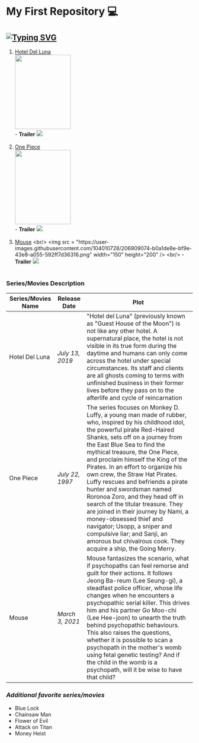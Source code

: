 # My First Repository :computer:
## [![Typing SVG](https://readme-typing-svg.herokuapp.com?font=Ink+Free&pause=500&width=435&lines=MY+FAVORITE+SERIES)](https://git.io/typing-svg) 
1. [Hotel Del Luna](https://asianwiki.com/Hotel_Del_Luna) <br/> <img src = "https://user-images.githubusercontent.com/104010728/206907825-bab74bdd-e79a-4987-b3de-8d00d84eb67f.png" width="150" height="200" /> <br/> - **Trailer**   <a href="https://www.youtube.com/watch?v=49vaoYhsvCs"><img src="https://camo.githubusercontent.com/d79c5549652f9c7690992eb49571d216a70a480681561cbd93bfbfc77c491e54/68747470733a2f2f696d672e736869656c64732e696f2f62616467652f596f75547562652d4646303030303f7374796c653d666f722d7468652d6261646765266c6f676f3d796f7574756265266c6f676f436f6c6f723d7768697465"></a><img><br><br>
2. [One Piece](https://en.wikipedia.org/wiki/One_Piece) <br/> <img src = "https://user-images.githubusercontent.com/104010728/206909115-11aa7a56-7630-46db-aa17-2d53afa5d0e1.png" width="150" height="200" /> <br/> - **Trailer**   <a href="https://www.youtube.com/watch?v=LHTYpWI3S6Q"><img src="https://camo.githubusercontent.com/d79c5549652f9c7690992eb49571d216a70a480681561cbd93bfbfc77c491e54/68747470733a2f2f696d672e736869656c64732e696f2f62616467652f596f75547562652d4646303030303f7374796c653d666f722d7468652d6261646765266c6f676f3d796f7574756265266c6f676f436f6c6f723d7768697465"></a><img><br><br>
3. [Mouse](https://asianwiki.com/Mouse_(Korean_Drama)) <br/> <img src = "https://user-images.githubusercontent.com/104010728/206909074-b0a1de8e-bf9e-43e8-a055-592ff7d36316.png" width="150" height="200" /> <br/> - **Trailer**   <a href="https://www.youtube.com/watch?v=76-QL2pz-Oo"><img src="https://camo.githubusercontent.com/d79c5549652f9c7690992eb49571d216a70a480681561cbd93bfbfc77c491e54/68747470733a2f2f696d672e736869656c64732e696f2f62616467652f596f75547562652d4646303030303f7374796c653d666f722d7468652d6261646765266c6f676f3d796f7574756265266c6f676f436f6c6f723d7768697465"></a><img><br><br>


### Series/Movies Description

| Series/Movies Name | Release Date | Plot | 
| ----------- | ----------- | ----------- | 
| Hotel Del Luna | *July 13, 2019* | "Hotel del Luna" (previously known as "Guest House of the Moon") is not like any other hotel. A supernatural place, the hotel is not visible in its true form during the daytime and humans can only come across the hotel under special circumstances. Its staff and clients are all ghosts coming to terms with unfinished business in their former lives before they pass on to the afterlife and cycle of reincarnation | 
| One Piece | *July 22, 1997* | The series focuses on Monkey D. Luffy, a young man made of rubber, who, inspired by his childhood idol, the powerful pirate Red-Haired Shanks, sets off on a journey from the East Blue Sea to find the mythical treasure, the One Piece, and proclaim himself the King of the Pirates. In an effort to organize his own crew, the Straw Hat Pirates. Luffy rescues and befriends a pirate hunter and swordsman named Roronoa Zoro, and they head off in search of the titular treasure. They are joined in their journey by Nami, a money-obsessed thief and navigator; Usopp, a sniper and compulsive liar; and Sanji, an amorous but chivalrous cook. They acquire a ship, the Going Merry. |
| Mouse | *March 3, 2021* | Mouse fantasizes the scenario, what if psychopaths can feel remorse and guilt for their actions. It follows Jeong Ba-reum (Lee Seung-gi), a steadfast police officer, whose life changes when he encounters a psychopathic serial killer. This drives him and his partner Go Moo-chi (Lee Hee-joon) to unearth the truth behind psychopathic behaviours. This also raises the questions, whether it is possible to scan a psychopath in the mother's womb using fetal genetic testing? And if the child in the womb is a psychopath, will it be wise to have that child? |

### ***Additional favorite series/movies*** ##
- Blue Lock
- Chainsaw Man
- Flower of Evil
- Attack on Titan
- Money Heist
